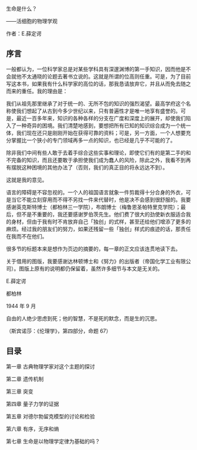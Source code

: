 生命是什么？

——活细胞的物理学观

作者：E.薛定谔

## 序言

一般都认为，一位科学家总是对某些学科具有深邃渊博的第一手知识，因而他是不会就他不太通晓的论题去著书立说的。这就是所谓的位高则任重。可是，为了目前写这本书，如果我有什么科学家的高位的话，那我恳请放弃它，并且从而免去随之而来的重任。我的理由是：

我们从祖先那里继承了对于统一的、无所不包的知识的强烈渴望。最高学府这个名称使我们想起了从古到今多少世纪以来，只有普遍性才是唯一地享有盛誉的。可是，最近一百多年来，知识的各种各样的分支在广度和深度上的展开，却使我们陷入了一种奇异的困境。我们清楚地感到，要想把所有已知的知识综合成为一个统一体，我们现在还只是刚刚开始在获得可靠的资料；可是，另一方面，一个人想要充分掌握比一个狭小的专门领域再多一点的知识，也已经是几乎不可能的了。

除非我们中间有些人敢于去着手综合这些实事和理论，即使它们有的是第二手的和不完备的知识，而且还要敢于承担使我们成为蠢人的风险，除此之外，我看不到再有摆脱这种困境的其他办法了（否则，我们的真正目的将永远达不到）。

这就是我的意见。

语言的障碍是不容忽视的。一个人的祖国语言就象一件剪裁得十分合身的外衣，可是当它不能立刻穿用而不得不另找一件来代替时，他是决不会感到很舒服的。我要感谢英克斯特博士（都柏林三一学院），布朗博士（梅鲁恩圣帕特里克学院）；最后，但不是不重要的，我还要感谢罗伯茨先生。他们费了很大的劲使新衣服适合我的身材，但由于我有时不肯放弃自己「独创」的式样，甚至还给他们增添了更多的麻烦。经过我的朋友们的努力，如果还残留一些「独创」样式的痕迹的话，那责任在我而不在他们。

很多节的标题本来是想作为页边的摘要的，每一章的正文应该连贯地读下去。

关于借用的图版，我要感谢达林顿博士和《努力》的出版者（帝国化学工业有限公司）。图版上原有的说明都仍保留着，虽然许多细节与本文是无关的。

E.薛定谔

都柏林

1944 年 9 月

自由的人绝少思虑到死；他的智慧，不是死的默念，而是生的沉思。

（斯宾诺莎：《伦理学》，第四部分，命题 67）

## 目录

第一章 古典物理学家对这个主题的探讨

第二章 遗传机制

第三章 突变

第四章 量子力学的证据

第五章 对德尔勃留克模型的讨论和检验

第六章 有序，无序和熵

第七章 生命是以物理学定律为基础的吗？

